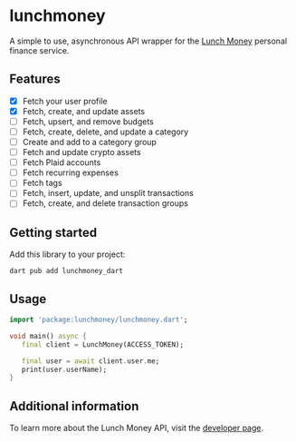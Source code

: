 # lunchmoney

A simple to use, asynchronous API wrapper for the [Lunch Money](https://lunchmoney.app/) personal
finance service.

## Features

- [x] Fetch your user profile
- [x] Fetch, create, and update assets
- [ ] Fetch, upsert, and remove budgets
- [ ] Fetch, create, delete, and update a category
- [ ] Create and add to a category group
- [ ] Fetch and update crypto assets
- [ ] Fetch Plaid accounts
- [ ] Fetch recurring expenses
- [ ] Fetch tags
- [ ] Fetch, insert, update, and unsplit transactions
- [ ] Fetch, create, and delete transaction groups

## Getting started

Add this library to your project:
```
dart pub add lunchmoney_dart
```

## Usage
```dart
import 'package:lunchmoney/lunchmoney.dart';

void main() async {
   final client = LunchMoney(ACCESS_TOKEN);

   final user = await client.user.me;
   print(user.userName);
}

```

## Additional information

To learn more about the Lunch Money API, visit the [developer page](https://lunchmoney.dev/).
